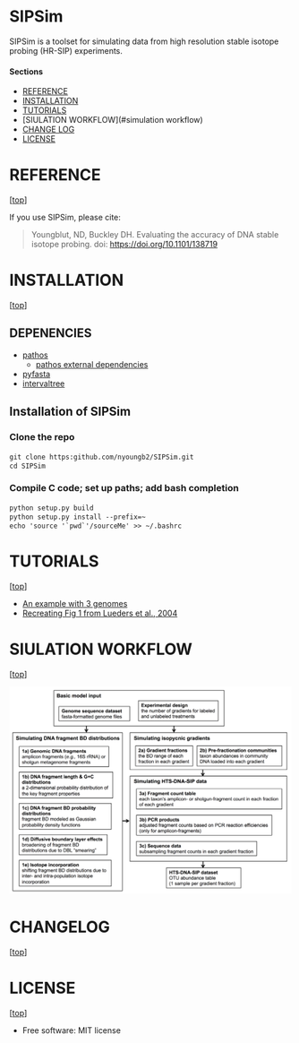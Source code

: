 SIPSim
======
SIPSim is a toolset for simulating data from high resolution 
stable isotope probing (HR-SIP) experiments.


#### Sections

- [REFERENCE](#reference)
- [INSTALLATION](#installation)
- [TUTORIALS](#tutorials)
- [SIULATION WORKFLOW](#simulation workflow)
- [CHANGE LOG](#changelog)
- [LICENSE](#license)


# REFERENCE

[[top](#sections)]

If you use SIPSim, please cite:

> Youngblut, ND, Buckley DH. Evaluating the accuracy of DNA stable isotope probing. doi: https://doi.org/10.1101/138719


# INSTALLATION

[[top](#sections)]

## DEPENENCIES

* [pathos](https://github.com/uqfoundation/pathos)
  * [pathos external dependencies](https://github.com/uqfoundation/pathos/tree/master/external)
* [pyfasta](https://pypi.python.org/pypi/pyfasta/)
* [intervaltree](https://github.com/chaimleib/intervaltree)

## Installation of SIPSim

### Clone the repo

~~~
git clone https:github.com/nyoungb2/SIPSim.git
cd SIPSim
~~~

### Compile C code; set up paths; add bash completion

~~~
python setup.py build
python setup.py install --prefix=~
echo 'source '`pwd`'/sourceMe' >> ~/.bashrc
~~~


# TUTORIALS

[[top](#sections)]

* [An example with 3 genomes](./ipynb/example/1_dataset.ipynb)
* [Recreating Fig 1 from Lueders et al., 2004](./ipynb/example/Lueders2004.ipynb)


# SIULATION WORKFLOW

[[top](#sections)]

![simulation pipeline](img/simulation_pipeline.png)


# CHANGELOG

[[top](#sections)]


# LICENSE

[[top](#sections)]

* Free software: MIT license